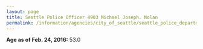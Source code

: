```yaml
---
layout: page
title: Seattle Police Officer 4903 Michael Joseph. Nolan
permalink: /information/agencies/city_of_seattle/seattle_police_department/copbook/4903/
---
```


**Age as of Feb. 24, 2016:** 53.0

